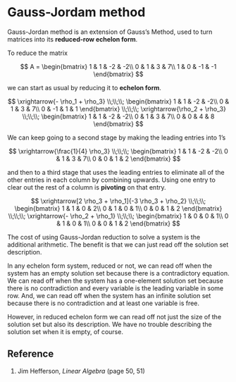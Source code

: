# Gauss-Jordam method

Gauss-Jordan method is an extension of Gauss’s Method, used to turn matrices into its **reduced-row echelon form**.

To reduce the matrix

$$
A =
\begin{bmatrix}
    1 & 1 & -2 & -2\\
    0 & 1 & 3 & 7\\
    1 & 0 & -1 & -1
\end{bmatrix}
$$

we can start as usual by reducing it to **echelon form**.

$$
\xrightarrow{- \rho_1 + \rho_3}
\\;\\;\\;
\begin{bmatrix}
    1 & 1 & -2 & -2\\
    0 & 1 & 3 & 7\\
    0 & -1 & 1 & 1
\end{bmatrix}
\\;\\;\\;
\xrightarrow{\rho_2 + \rho_3}
\\;\\;\\;
\begin{bmatrix}
    1 & 1 & -2 & -2\\
    0 & 1 & 3 & 7\\
    0 & 0 & 4 & 8
\end{bmatrix}
$$

We can keep going to a second stage by making the leading entries into $1$’s

$$
\xrightarrow{\frac{1}{4} \rho_3}
\\;\\;\\;
\begin{bmatrix}
    1 & 1 & -2 & -2\\
    0 & 1 & 3 & 7\\
    0 & 0 & 1 & 2
\end{bmatrix}
$$

and then to a third stage that uses the leading entries to eliminate all of the other entries in each column by combining upwards. Using one entry to clear out the rest of a column is **pivoting** on that entry.

$$
\xrightarrow[2 \rho_3 + \rho_1]{-3 \rho_3 + \rho_2}
\\;\\;\\;
\begin{bmatrix}
    1 & 1 & 0 & 2\\
    0 & 1 & 0 & 1\\
    0 & 0 & 1 & 2
\end{bmatrix}
\\;\\;\\;
\xrightarrow{- \rho_2 + \rho_1}
\\;\\;\\;
\begin{bmatrix}
    1 & 0 & 0 & 1\\
    0 & 1 & 0 & 1\\
    0 & 0 & 1 & 2
\end{bmatrix}
$$

The cost of using Gauss-Jordan reduction to solve a system is the additional arithmetic. The benefit is that we can just read off the solution set description.


In any echelon form system, reduced or not, we can read off when the system has an empty solution set because there is a contradictory equation. We can read off when the system has a one-element solution set because there is no contradiction and every variable is the leading variable in some row. And, we can read off when the system has an infinite solution set because there is no contradiction and at least one variable is free.

However, in reduced echelon form we can read off not just the size of the solution set but also its description. We have no trouble describing the solution set when it is empty, of course.

## Reference

1. Jim Hefferson, *Linear Algebra* (page 50, 51)
